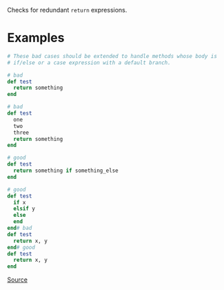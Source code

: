 
Checks for redundant `return` expressions.

# Examples

```ruby
# These bad cases should be extended to handle methods whose body is
# if/else or a case expression with a default branch.

# bad
def test
  return something
end

# bad
def test
  one
  two
  three
  return something
end

# good
def test
  return something if something_else
end

# good
def test
  if x
  elsif y
  else
  end
end# bad
def test
  return x, y
end# good
def test
  return x, y
end
```

[Source](http://www.rubydoc.info/gems/rubocop/RuboCop/Cop/Style/RedundantReturn)